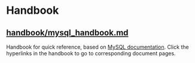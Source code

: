 # Handbook

## [handbook/mysql_handbook.md](https://github.com/alvinloong/mysql/blob/master/handbook/mysql_handbook.md)

Handbook for quick reference, based on [MySQL documentation](https://dev.mysql.com/doc/refman/5.7/en/). Click the hyperlinks in the handbook to go to corresponding document pages.

